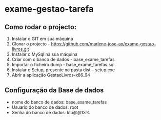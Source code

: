 # exame-gestao-tarefa

## Como rodar o projecto:
1. Instalar o GIT em sua máquina
2. Clonar o projecto - https://github.com/marlene-jose-ao/exame-gestao-livros.git
3. Instalar o MySql na sua máquina
4. Criar com o banco de dados - base_exame_tarefas
5. Importar o ficheiro dump - base_exame_tarefas.sql
6. Instalar o Setup, presente na pasta dist – setup.exe
7. Abrir a aplicação GestaoLivros-x86_64
   
## Configuração da Base de dados
- nome do banco de dados: base_exame_tarefas
- Usuario do banco de dados: root
- Senha do banco de dados: klb@@13%
